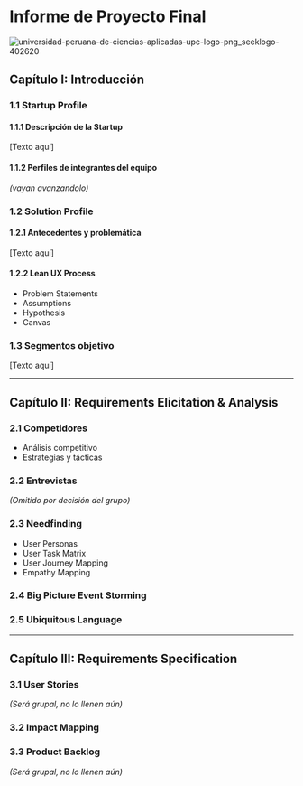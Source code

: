 # Informe de Proyecto Final  

![universidad-peruana-de-ciencias-aplicadas-upc-logo-png_seeklogo-402620](universidad-peruana-de-ciencias-aplicadas-upc-logo-png_seeklogo-402620.png)

## Capítulo I: Introducción  
### 1.1 Startup Profile  
#### 1.1.1 Descripción de la Startup  
[Texto aquí]  

#### 1.1.2 Perfiles de integrantes del equipo  
*(vayan avanzandolo)*  

### 1.2 Solution Profile  
#### 1.2.1 Antecedentes y problemática  
[Texto aquí]  

#### 1.2.2 Lean UX Process  
- Problem Statements  
- Assumptions  
- Hypothesis  
- Canvas  

### 1.3 Segmentos objetivo  
[Texto aquí]  

---

## Capítulo II: Requirements Elicitation & Analysis  
### 2.1 Competidores  
- Análisis competitivo  
- Estrategias y tácticas  

### 2.2 Entrevistas  
*(Omitido por decisión del grupo)*  

### 2.3 Needfinding  
- User Personas  
- User Task Matrix  
- User Journey Mapping  
- Empathy Mapping  

### 2.4 Big Picture Event Storming  

### 2.5 Ubiquitous Language  

---

## Capítulo III: Requirements Specification  
### 3.1 User Stories  
*(Será grupal, no lo llenen aún)*  

### 3.2 Impact Mapping  

### 3.3 Product Backlog  
*(Será grupal, no lo llenen aún)*  
